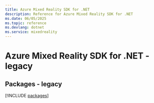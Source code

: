```yaml
---
title: Azure Mixed Reality SDK for .NET
description: Reference for Azure Mixed Reality SDK for .NET
ms.date: 06/05/2025
ms.topic: reference
ms.devlang: dotnet
ms.service: mixedreality
---
```

# Azure Mixed Reality SDK for .NET - legacy
## Packages - legacy
[!INCLUDE [packages](mixed-reality-index.md)]